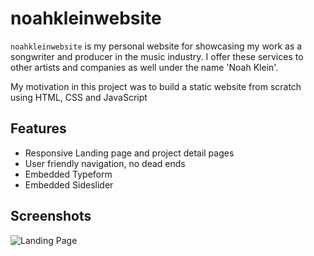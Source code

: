 # noahkleinwebsite
`noahkleinwebsite` is my personal website for showcasing my work as a songwriter and producer in the music industry. I offer these services to other artists and companies as well under the name 'Noah Klein'.

My motivation in this project was to build a static website from scratch using HTML, CSS and JavaScript


## Features
* Responsive Landing page and project detail pages
* User friendly navigation, no dead ends
* Embedded Typeform
* Embedded Sideslider


## Screenshots
![Landing Page](http://img/screenshot_landingpage.png "Landing Page")
